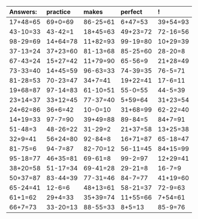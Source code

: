 | Answers: | practice | makes | perfect | ! |
| :--- | :--- | :--- | :--- | :--- |
| 17+48=65 | 69+0=69 | 86-25=61 | 6+47=53 | 39+54=93 | 
| 43-10=33 | 43-42=1 | 18+45=63 | 49+23=72 | 72-16=56 | 
| 98-29=69 | 14+64=78 | 11+82=93 | 99-19=80 | 10+29=39 | 
| 37-13=24 | 37+23=60 | 81-13=68 | 85-25=60 | 28-20=8 | 
| 67-43=24 | 15+27=42 | 11+79=90 | 65-56=9 | 21+28=49 | 
| 73-33=40 | 14+45=59 | 96-63=33 | 74-39=35 | 76-5=71 | 
| 81-28=53 | 70-23=47 | 34+7=41 | 19+22=41 | 17-6=11 | 
| 19+68=87 | 97-14=83 | 61-10=51 | 55-0=55 | 44-5=39 | 
| 23+14=37 | 33+12=45 | 77-37=40 | 5+59=64 | 31+23=54 | 
| 24+62=86 | 36+6=42 | 10-0=10 | 31+68=99 | 62-22=40 | 
| 14+19=33 | 97-7=90 | 39+49=88 | 89-84=5 | 84+7=91 | 
| 51-48=3 | 48-26=22 | 31-29=2 | 21+37=58 | 13+25=38 | 
| 32+9=41 | 56+24=80 | 92-84=8 | 16+71=87 | 65-18=47 | 
| 81-75=6 | 94-7=87 | 82-70=12 | 56-11=45 | 84+15=99 | 
| 95-18=77 | 46+35=81 | 69-61=8 | 99-2=97 | 12+29=41 | 
| 38+20=58 | 51-17=34 | 69-41=28 | 29-21=8 | 16-7=9 | 
| 50+37=87 | 83-44=39 | 77-31=46 | 84-7=77 | 41+19=60 | 
| 65-24=41 | 12-6=6 | 48+13=61 | 58-21=37 | 72-9=63 | 
| 61+1=62 | 29+4=33 | 35+39=74 | 11+55=66 | 7+54=61 | 
| 66+7=73 | 33-20=13 | 88-55=33 | 8+5=13 | 85-9=76 | 
